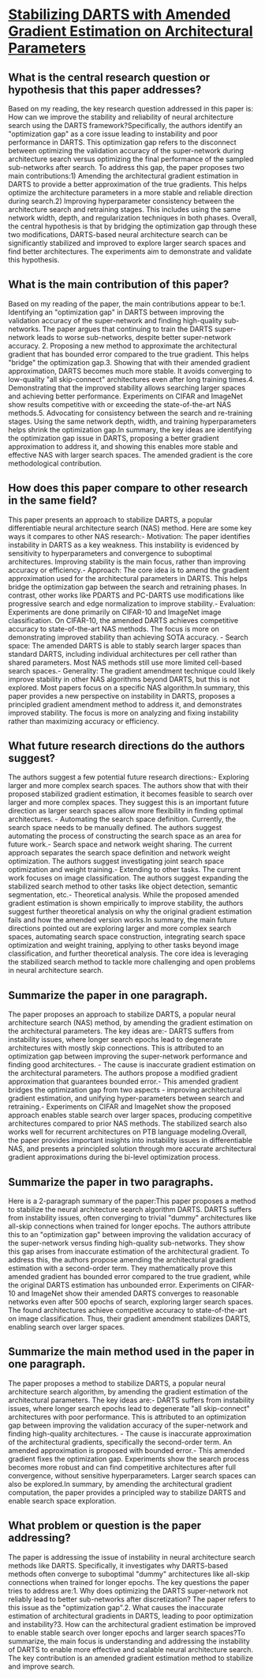 # [Stabilizing DARTS with Amended Gradient Estimation on Architectural   Parameters](https://arxiv.org/abs/1910.11831)

## What is the central research question or hypothesis that this paper addresses?

 Based on my reading, the key research question addressed in this paper is: How can we improve the stability and reliability of neural architecture search using the DARTS framework?Specifically, the authors identify an "optimization gap" as a core issue leading to instability and poor performance in DARTS. This optimization gap refers to the disconnect between optimizing the validation accuracy of the super-network during architecture search versus optimizing the final performance of the sampled sub-networks after search. To address this gap, the paper proposes two main contributions:1) Amending the architectural gradient estimation in DARTS to provide a better approximation of the true gradients. This helps optimize the architecture parameters in a more stable and reliable direction during search.2) Improving hyperparameter consistency between the architecture search and retraining stages. This includes using the same network width, depth, and regularization techniques in both phases. Overall, the central hypothesis is that by bridging the optimization gap through these two modifications, DARTS-based neural architecture search can be significantly stabilized and improved to explore larger search spaces and find better architectures. The experiments aim to demonstrate and validate this hypothesis.


## What is the main contribution of this paper?

 Based on my reading of the paper, the main contributions appear to be:1. Identifying an "optimization gap" in DARTS between improving the validation accuracy of the super-network and finding high-quality sub-networks. The paper argues that continuing to train the DARTS super-network leads to worse sub-networks, despite better super-network accuracy. 2. Proposing a new method to approximate the architectural gradient that has bounded error compared to the true gradient. This helps "bridge" the optimization gap.3. Showing that with their amended gradient approximation, DARTS becomes much more stable. It avoids converging to low-quality "all skip-connect" architectures even after long training times.4. Demonstrating that the improved stability allows searching larger spaces and achieving better performance. Experiments on CIFAR and ImageNet show results competitive with or exceeding the state-of-the-art NAS methods.5. Advocating for consistency between the search and re-training stages. Using the same network depth, width, and training hyperparameters helps shrink the optimization gap.In summary, the key ideas are identifying the optimization gap issue in DARTS, proposing a better gradient approximation to address it, and showing this enables more stable and effective NAS with larger search spaces. The amended gradient is the core methodological contribution.


## How does this paper compare to other research in the same field?

 This paper presents an approach to stabilize DARTS, a popular differentiable neural architecture search (NAS) method. Here are some key ways it compares to other NAS research:- Motivation: The paper identifies instability in DARTS as a key weakness. This instability is evidenced by sensitivity to hyperparameters and convergence to suboptimal architectures. Improving stability is the main focus, rather than improving accuracy or efficiency.- Approach: The core idea is to amend the gradient approximation used for the architectural parameters in DARTS. This helps bridge the optimization gap between the search and retraining phases. In contrast, other works like PDARTS and PC-DARTS use modifications like progressive search and edge normalization to improve stability.- Evaluation: Experiments are done primarily on CIFAR-10 and ImageNet image classification. On CIFAR-10, the amended DARTS achieves competitive accuracy to state-of-the-art NAS methods. The focus is more on demonstrating improved stability than achieving SOTA accuracy. - Search space: The amended DARTS is able to stably search larger spaces than standard DARTS, including individual architectures per cell rather than shared parameters. Most NAS methods still use more limited cell-based search spaces.- Generality: The gradient amendment technique could likely improve stability in other NAS algorithms beyond DARTS, but this is not explored. Most papers focus on a specific NAS algorithm.In summary, this paper provides a new perspective on instability in DARTS, proposes a principled gradient amendment method to address it, and demonstrates improved stability. The focus is more on analyzing and fixing instability rather than maximizing accuracy or efficiency.


## What future research directions do the authors suggest?

 The authors suggest a few potential future research directions:- Exploring larger and more complex search spaces. The authors show that with their proposed stabilized gradient estimation, it becomes feasible to search over larger and more complex spaces. They suggest this is an important future direction as larger search spaces allow more flexibility in finding optimal architectures. - Automating the search space definition. Currently, the search space needs to be manually defined. The authors suggest automating the process of constructing the search space as an area for future work.- Search space and network weight sharing. The current approach separates the search space definition and network weight optimization. The authors suggest investigating joint search space optimization and weight training.- Extending to other tasks. The current work focuses on image classification. The authors suggest expanding the stabilized search method to other tasks like object detection, semantic segmentation, etc.- Theoretical analysis. While the proposed amended gradient estimation is shown empirically to improve stability, the authors suggest further theoretical analysis on why the original gradient estimation fails and how the amended version works.In summary, the main future directions pointed out are exploring larger and more complex search spaces, automating search space construction, integrating search space optimization and weight training, applying to other tasks beyond image classification, and further theoretical analysis. The core idea is leveraging the stabilized search method to tackle more challenging and open problems in neural architecture search.


## Summarize the paper in one paragraph.

 The paper proposes an approach to stabilize DARTS, a popular neural architecture search (NAS) method, by amending the gradient estimation on the architectural parameters. The key ideas are:- DARTS suffers from instability issues, where longer search epochs lead to degenerate architectures with mostly skip connections. This is attributed to an optimization gap between improving the super-network performance and finding good architectures. - The cause is inaccurate gradient estimation on the architectural parameters. The authors propose a modified gradient approximation that guarantees bounded error.- This amended gradient bridges the optimization gap from two aspects - improving architectural gradient estimation, and unifying hyper-parameters between search and retraining.- Experiments on CIFAR and ImageNet show the proposed approach enables stable search over larger spaces, producing competitive architectures compared to prior NAS methods. The stabilized search also works well for recurrent architectures on PTB language modeling.Overall, the paper provides important insights into instability issues in differentiable NAS, and presents a principled solution through more accurate architectural gradient approximations during the bi-level optimization process.


## Summarize the paper in two paragraphs.

 Here is a 2-paragraph summary of the paper:This paper proposes a method to stabilize the neural architecture search algorithm DARTS. DARTS suffers from instability issues, often converging to trivial "dummy" architectures like all-skip connections when trained for longer epochs. The authors attribute this to an "optimization gap" between improving the validation accuracy of the super-network versus finding high-quality sub-networks. They show this gap arises from inaccurate estimation of the architectural gradient. To address this, the authors propose amending the architectural gradient estimation with a second-order term. They mathematically prove this amended gradient has bounded error compared to the true gradient, while the original DARTS estimation has unbounded error. Experiments on CIFAR-10 and ImageNet show their amended DARTS converges to reasonable networks even after 500 epochs of search, exploring larger search spaces. The found architectures achieve competitive accuracy to state-of-the-art on image classification. Thus, their gradient amendment stabilizes DARTS, enabling search over larger spaces.


## Summarize the main method used in the paper in one paragraph.

 The paper proposes a method to stabilize DARTS, a popular neural architecture search algorithm, by amending the gradient estimation of the architectural parameters. The key ideas are:- DARTS suffers from instability issues, where longer search epochs lead to degenerate "all skip-connect" architectures with poor performance. This is attributed to an optimization gap between improving the validation accuracy of the super-network and finding high-quality architectures. - The cause is inaccurate approximation of the architectural gradients, specifically the second-order term. An amended approximation is proposed with bounded error.- This amended gradient fixes the optimization gap. Experiments show the search process becomes more robust and can find competitive architectures after full convergence, without sensitive hyperparameters. Larger search spaces can also be explored.In summary, by amending the architectural gradient computation, the paper provides a principled way to stabilize DARTS and enable search space exploration.


## What problem or question is the paper addressing?

 The paper is addressing the issue of instability in neural architecture search methods like DARTS. Specifically, it investigates why DARTS-based methods often converge to suboptimal "dummy" architectures like all-skip connections when trained for longer epochs. The key questions the paper tries to address are:1. Why does optimizing the DARTS super-network not reliably lead to better sub-networks after discretization? The paper refers to this issue as the "optimization gap".2. What causes the inaccurate estimation of architectural gradients in DARTS, leading to poor optimization and instability?3. How can the architectural gradient estimation be improved to enable stable search over longer epochs and larger search spaces?To summarize, the main focus is understanding and addressing the instability of DARTS to enable more effective and scalable neural architecture search. The key contribution is an amended gradient estimation method to stabilize and improve search.
